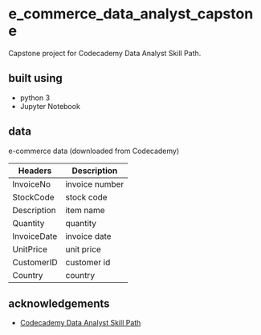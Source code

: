 # e_commerce_data_analyst_capstone
Capstone project for Codecademy Data Analyst Skill Path.

## built using
* python 3
* Jupyter Notebook

## data
e-commerce data (downloaded from Codecademy)

Headers | Description |
--- | --- |
InvoiceNo | invoice number
StockCode  | stock code
Description | item name
Quantity | quantity
InvoiceDate | invoice date
UnitPrice  | unit price
CustomerID | customer id
Country | country

## acknowledgements
* [Codecademy Data Analyst Skill Path](https://www.codecademy.com)

